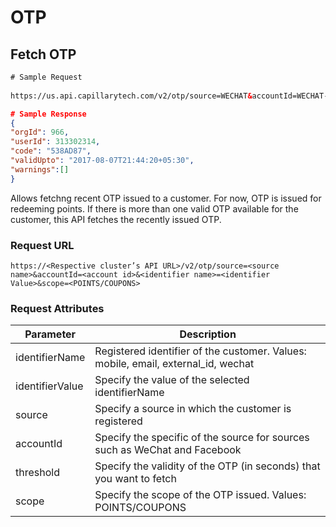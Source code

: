 # OTP


## Fetch OTP

```html
# Sample Request
 
https://us.api.capillarytech.com/v2/otp/source=WECHAT&accountId=WECHAT-API1&identifierName=mobile&identifierValue=8799361139&threshold=60&scope=POINTS
```


```json
# Sample Response
{
"orgId": 966,
"userId": 313302314,
"code": "538AD87",
"validUpto": "2017-08-07T21:44:20+05:30",
"warnings":[]
}

```

Allows fetchng recent OTP issued to a customer. For now, OTP is issued for redeeming points. If there is more than one valid OTP available for the customer, this API fetches the recently issued OTP. 

### Request URL

`https://<Respective cluster’s API URL>/v2/otp/source=<source name>&accountId=<account id>&<identifier name>=<identifier Value>&scope=<POINTS/COUPONS>`

### Request Attributes
Parameter | Description
--------- | -----------
identifierName | Registered identifier of the customer. Values: mobile, email, external_id, wechat
identifierValue | Specify the value of the selected identifierName
source | Specify a source in which the customer is registered
accountId | Specify the specific of the source for sources such as WeChat and Facebook
threshold | Specify the validity of the OTP (in seconds) that you want to fetch
scope | Specify the scope of the OTP issued. Values: POINTS/COUPONS



